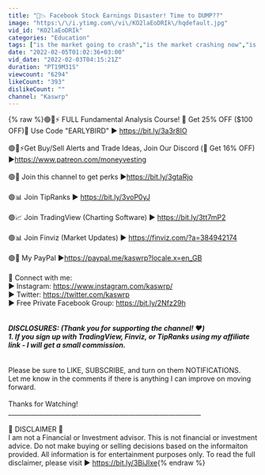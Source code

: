 ```yaml
---
title: "🚨📉 Facebook Stock Earnings Disaster! Time to DUMP??"
image: "https:\/\/i.ytimg.com\/vi\/KO2laEoDRIk\/hqdefault.jpg"
vid_id: "KO2laEoDRIk"
categories: "Education"
tags: ["is the market going to crash","is the market crashing now","is the market going to crash again"]
date: "2022-02-05T01:02:36+03:00"
vid_date: "2022-02-03T04:15:21Z"
duration: "PT19M31S"
viewcount: "6294"
likeCount: "393"
dislikeCount: ""
channel: "Kaswrp"
---
```

{% raw %}🟢🚀⚡ FULL Fundamental Analysis Course! 🚨 Get 25% OFF ($100 OFF)🚨 Use Code &quot;EARLYBIRD&quot;  ► <a rel="nofollow" target="blank" href="https://bit.ly/3a3r8IO">https://bit.ly/3a3r8IO</a> ​<br /><br />🟢🚀⚡Get Buy/Sell Alerts and Trade Ideas, Join Our Discord (🚨 Get 16% OFF) ► ​<a rel="nofollow" target="blank" href="https://www.patreon.com/moneyvesting">https://www.patreon.com/moneyvesting</a> <br /><br />🟢📢 Join this channel to get perks ►<a rel="nofollow" target="blank" href="https://bit.ly/3gtaRjo">https://bit.ly/3gtaRjo</a><br /><br />🟢📊 Join TipRanks ► <a rel="nofollow" target="blank" href="https://bit.ly/3voP0yJ">https://bit.ly/3voP0yJ</a><br /><br />🟢📈 Join TradingView (Charting Software) ► <a rel="nofollow" target="blank" href="https://bit.ly/3tt7mP2">https://bit.ly/3tt7mP2</a><br /><br />🟢📊 Join Finviz (Market Updates) ► <a rel="nofollow" target="blank" href="https://finviz.com/?a=384942174">https://finviz.com/?a=384942174</a><br /><br />🟢🙌  My PayPal ►<a rel="nofollow" target="blank" href="https://paypal.me/kaswrp?locale.x=en_GB">https://paypal.me/kaswrp?locale.x=en_GB</a><br /><br />📲 Connect with me:<br />► Instagram: <a rel="nofollow" target="blank" href="https://www.instagram.com/kaswrp/">https://www.instagram.com/kaswrp/</a><br />► Twitter: <a rel="nofollow" target="blank" href="https://twitter.com/kaswrp">https://twitter.com/kaswrp</a><br />► Free Private Facebook Group: <a rel="nofollow" target="blank" href="https://bit.ly/2Nfz29h">https://bit.ly/2Nfz29h</a><br />_____________________________________________________________<br /><br />DISCLOSURES: (Thank you for supporting the channel! ❤️)<br />1. If you sign up with TradingView, Finviz, or TipRanks using my affiliate link - I will get a small commission. <br />_____________________________________________________________<br /><br />Please be sure to LIKE, SUBSCRIBE, and turn on them NOTIFICATIONS.<br />Let me know in the comments if there is anything I can improve on moving forward. <br /><br />Thanks for Watching! <br />_____________________________________________________________<br /><br />🛑 DISCLAIMER 🛑<br />I am not a Financial or Investment advisor. This is not financial or investment advice. Do not make buying or selling decisions based on the informaiton provided. All information is for entertainment purposes only. To read the full disclaimer, please visit ► <a rel="nofollow" target="blank" href="https://bit.ly/3BiJlxe">https://bit.ly/3BiJlxe</a>{% endraw %}
